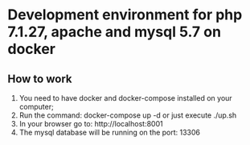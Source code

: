 Development environment for php 7.1.27, apache and mysql 5.7 on docker
======================================================================

How to work
-----------
1. You need to have docker and docker-compose installed on your computer;
2. Run the command: docker-compose up -d or just execute ./up.sh
3. In your browser go to: http://localhost:8001
4. The mysql database will be running on the port: 13306
